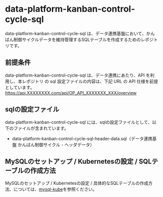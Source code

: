 # data-platform-kanban-control-cycle-sql

data-platform-kanban-control-cycle-sql は、データ連携基盤において、かんばん制御サイクルデータを維持管理するSQLテーブルを作成するためのレポジトリです。 

## 前提条件  
data-platform-kanban-control-cycle-sql は、データ連携にあたり、API を利用し、本レポジトリ の sql 設定ファイルの内容は、下記 URL の API 仕様を前提としています。  
https://api.XXXXXXXX.com/api/OP_API_XXXXXXX_XXX/overview  

## sqlの設定ファイル

data-platform-kanban-control-cycle-sql には、sqlの設定ファイルとして、以下のファイルが含まれています。  

* data-platform-kanban-control-cycle-sql-header-data.sql（データ連携基盤 かんばん制御サイクル - ヘッダデータ）

## MySQLのセットアップ / Kubernetesの設定 / SQLテーブルの作成方法

MySQLのセットアップ / Kubernetesの設定 / 具体的なSQLテーブルの作成方法、については、[mysql-kube](https://github.com/latonaio/mysql-kube)を参照ください。
